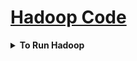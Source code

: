 <h1 style='text-decoration:underline'>Hadoop Code</h1>


<div style='width:1000px;margin:auto'>

<details><summary><b>To Run Hadoop</b></summary><p>
~~~
ssh localhost
ssh 0.0.0.0
source /usr/local/hadoop-working/hadoop-evn

start-dfs.sh
start-yarn.sh
jps
~~~
</p></details>

<details><summary><b>See files in current directory</b></summary><p>
~~~
hadoop fs -ls / 
~~~
</p></details>

<details><summary><b>Add a file to HDFS</b></summary><p>
~~~
# Add file.txt to /
hadoop fs -put file.txt /
~~~
</p></details>

<details><summary><b>head & tail</b></summary><p>
~~~
hadoop fs -tail /file.txt
~~~
</p></details>

<details><summary><b>Rename file</b></summary><p>
~~~
hadoop fs -mv file.txt newname.txt
~~~
</p></details>

<details><summary><b>Delete file</b></summary><p>
~~~
hadoop fs -rm file.txt
~~~
</p></details>

<details><summary><b>Create Folder</b></summary><p>
~~~
hadoop fs -mkdir myfolder
~~~
</p></details>

</div>































